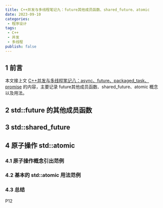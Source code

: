 ```yaml
---
title: C++并发与多线程笔记九：future其他成员函数、shared_future、atomic
date: 2023-09-10
categories:
 - 程序设计
tags:
 - C++
 - 并发
 - 多线程
publish: false
---
```


## 1 前言

本文接上文 [C++并发与多线程笔记八：async、future、packaged_task、promise](./cpp_multithreading_8.md) 的内容，主要记录 future其他成员函数、shared_future、atomic 概念以及用法。

## 2 std::future 的其他成员函数

## 3 std::shared_future

## 4 原子操作 std::atomic

### 4.1 原子操作概念引出范例

### 4.2 基本的 std::atomic 用法范例

### 4.3 总结

P12